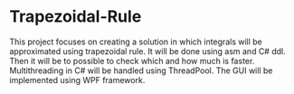 # Trapezoidal-Rule
This project focuses on creating a solution in which integrals will be approximated using trapezoidal rule. It will be done using asm and C# ddl. Then it will be to possible to check which and how much is faster. Multithreading in C# will be handled using ThreadPool. The GUI will be implemented using WPF framework.
